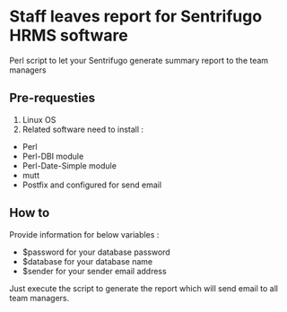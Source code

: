 # Staff leaves report for Sentrifugo HRMS software 
Perl script to let your Sentrifugo generate summary report to the team managers

## Pre-requesties

1. Linux OS
2. Related software need to install :
- Perl
- Perl-DBI module
- Perl-Date-Simple module
- mutt
- Postfix and configured for send email

## How to
Provide information for below variables :
- $password for your database password
- $database for your database name
- $sender for your sender email address

Just execute the script to generate the report which will send email to all team managers.
